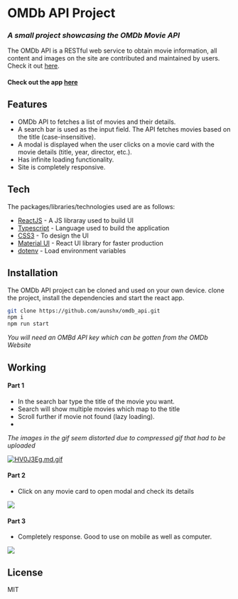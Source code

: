 # OMDb API Project

### _A small project showcasing the OMDb Movie API_

The OMDb API is a RESTful web service to obtain movie information, all content and images on the site are contributed and maintained by users. Check it out [here](http://omdbapi.com).

#### Check out the app [here](https://main--calm-cajeta-d1c26b.netlify.app/)

## Features

- OMDb API to fetches a list of movies and their details.
- A search bar is used as the input field. The API fetches movies based on the title (case-insensitive).
- A modal is displayed when the user clicks on a movie card with the movie details (title, year, director, etc.).
- Has infinite loading functionality.
- Site is completely responsive.

## Tech

The packages/libraries/technologies used are as follows:

- [ReactJS](https://reactjs.org/) - A JS libraray used to build UI
- [Typescript](https://www.typescriptlang.org/) - Language used to build the application
- [CSS3](https://www.tutorialrepublic.com/css-tutorial/) - To design the UI
- [Material UI](https://mui.com/) - React UI library for faster production
- [dotenv](https://www.npmjs.com/package/dotenv) - Load environment variables

## Installation

The OMDb API project can be cloned and used on your own device.
clone the project, install the dependencies and start the react app.

```sh
git clone https://github.com/aunshx/omdb_api.git
npm i
npm run start
```

_You will need an OMBd API key which can be gotten from the OMDb Website_

## Working

#### Part 1

- In the search bar type the title of the movie you want.
- Search will show multiple movies which map to the title
- Scroll further if movie not found (lazy loading).
-

_The images in the gif seem distorted due to compressed gif that had to be uploaded_

[![HV0J3Eg.md.gif](https://iili.io/HV0J3Eg.md.gif)](https://freeimage.host/i/HV0J3Eg)

#### Part 2

- Click on any movie card to open modal and check its details

![](https://i.postimg.cc/QM6QXzHF/omdbapi-2.gif)

#### Part 3

- Completely response. Good to use on mobile as well as computer.

![](https://i.postimg.cc/5t95WJNc/omdbapi-3.gif)

## License

MIT
